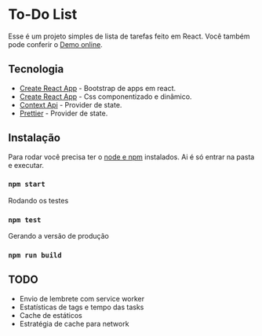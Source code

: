 # To-Do List
Esse é um projeto simples de lista de tarefas feito em React.
Você também pode conferir o [Demo online](https://czare.com.br/task).


## Tecnologia
- [Create React App](https://github.com/facebook/create-react-app) - Bootstrap de apps em react.
- [Create React App](https://www.styled-components.com/docs) - Css componentizado e dinâmico.
- [Context Api](https://www.styled-components.com/docs) - Provider de state.
- [Prettier](https://www.styled-components.com/docs) - Provider de state.


## Instalação
Para rodar você precisa ter o [node e npm](https://www.nodejs.com) instalados.
Ai é só entrar na pasta e executar.
### `npm start`


Rodando os testes
### `npm test`


Gerando a versão de produção
### `npm run build`


## TODO
- Envio de lembrete com service worker
- Estatísticas de tags e tempo das tasks
- Cache de estáticos
- Estratégia de cache para network
